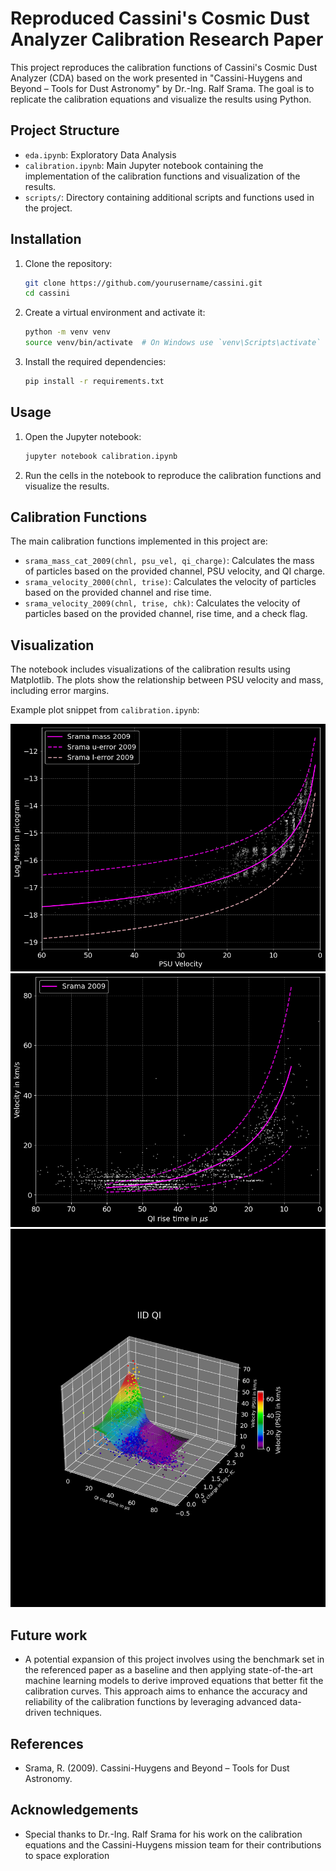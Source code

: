 # Reproduced Cassini's Cosmic Dust Analyzer Calibration Research Paper

This project reproduces the calibration functions of Cassini's Cosmic Dust Analyzer (CDA) based on the work presented in "Cassini-Huygens and Beyond – Tools for Dust Astronomy" by Dr.-Ing. Ralf Srama. The goal is to replicate the calibration equations and visualize the results using Python.

## Project Structure

- `eda.ipynb`: Exploratory Data Analysis
- `calibration.ipynb`: Main Jupyter notebook containing the implementation of the calibration functions and visualization of the results.
- `scripts/`: Directory containing additional scripts and functions used in the project.

## Installation

1. Clone the repository:
    ```sh
    git clone https://github.com/yourusername/cassini.git
    cd cassini
    ```

2. Create a virtual environment and activate it:
    ```sh
    python -m venv venv
    source venv/bin/activate  # On Windows use `venv\Scripts\activate`
    ```

3. Install the required dependencies:
    ```sh
    pip install -r requirements.txt
    ```

## Usage

1. Open the Jupyter notebook:
    ```sh
    jupyter notebook calibration.ipynb
    ```

2. Run the cells in the notebook to reproduce the calibration functions and visualize the results.

## Calibration Functions

The main calibration functions implemented in this project are:

- `srama_mass_cat_2009(chnl, psu_vel, qi_charge)`: Calculates the mass of particles based on the provided channel, PSU velocity, and QI charge.
- `srama_velocity_2000(chnl, trise)`: Calculates the velocity of particles based on the provided channel and rise time.
- `srama_velocity_2009(chnl, trise, chk)`: Calculates the velocity of particles based on the provided channel, rise time, and a check flag.

## Visualization

The notebook includes visualizations of the calibration results using Matplotlib. The plots show the relationship between PSU velocity and mass, including error margins.

Example plot snippet from `calibration.ipynb`:

![Calibration function for Srama's CAT mass analyser](img/srama_mass.png)
![Calibration function for Srama's IID velocity analyser](img/srama_vel.png)
![ML driven calibration function for Srama's IID velocity](img/val_ml_cali.png)

## Future work
- A potential expansion of this project involves using the benchmark set in the referenced paper as a baseline and then applying state-of-the-art machine learning models to derive improved equations that better fit the calibration curves. This approach aims to enhance the accuracy and reliability of the calibration functions by leveraging advanced data-driven techniques.

## References
- Srama, R. (2009). Cassini-Huygens and Beyond – Tools for Dust Astronomy.

## Acknowledgements
- Special thanks to Dr.-Ing. Ralf Srama for his work on the calibration equations and the Cassini-Huygens mission team for their contributions to space exploration